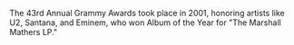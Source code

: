 The 43rd Annual Grammy Awards took place in 2001, honoring artists like U2, Santana, and Eminem, who won Album of the Year for "The Marshall Mathers LP."
